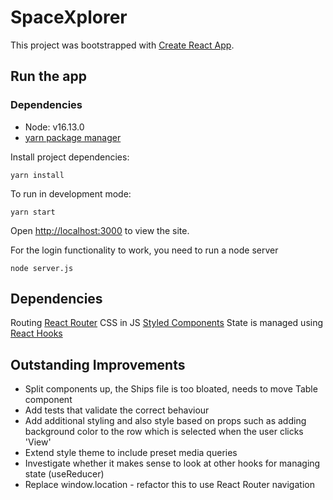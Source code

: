# SpaceXplorer

This project was bootstrapped with [Create React App](https://github.com/facebook/create-react-app).

## Run the app

### Dependencies

- Node: v16.13.0
- [yarn package manager](https://yarnpkg.com/)

Install project dependencies:

`yarn install`

To run in development mode:

`yarn start`

Open [http://localhost:3000](http://localhost:3000) to view the site.

For the login functionality to work, you need to run a node server

`node server.js`

## Dependencies

Routing [React Router](https://reactrouter.com/)
CSS in JS [Styled Components](https://styled-components.com/)
State is managed using [React Hooks](https://reactjs.org/docs/hooks-intro.html)

## Outstanding Improvements

- Split components up, the Ships file is too bloated, needs to move Table component
- Add tests that validate the correct behaviour
- Add additional styling and also style based on props such as adding background color to the row which is selected when the user clicks 'View'
- Extend style theme to include preset media queries
- Investigate whether it makes sense to look at other hooks for managing state (useReducer)
- Replace window.location - refactor this to use React Router navigation
